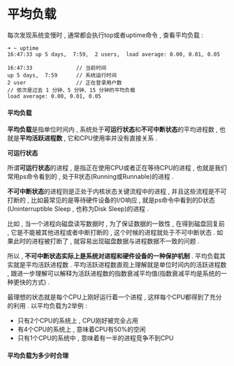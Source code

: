 # 平均负载

每次发现系统变慢时 , 通常都会执行top或者uptime命令 , 查看平均负载 :

```
➜ ~ uptime
16:47:33 up 5 days,  7:59,  2 users,  load average: 0.00, 0.01, 0.05
```

```
16:47:33              // 当前时间
up 5 days,  7:59      // 系统运行时间
2 user                // 正在登录用户数
// 依次是过去 1 分钟、5 分钟、15 分钟的平均负载
load average: 0.00, 0.01, 0.05
```

#### 平均负载

**平均负载**是指单位时间内 , 系统处于**可运行状态**和**不可中断状态**的平均进程数 , 也就是**平均活跃进程数** , 它和CPU使用率并没有直接关系 .

**可运行状态**

所谓**可运行状态**的进程 , 是指正在使用CPU或者正在等待CPU的进程 , 也就是我们常用ps命令看到的 , 处于R状态\(Running或Runnable\)的进程 .

**不可中断状态**的进程则是正处于内核状态关键流程中的进程 , 并且这些流程是不可打断的 , 比如最常见的是等待硬件设备的I/O响应 , 就是ps命令中看到的D状态\(Uninterruptible Sleep , 也称为Disk Sleep\)的进程 .

比如 , 当一个进程向磁盘读写数据时 , 为了保证数据的一致性 , 在得到磁盘回复前 , 它是不能被其他进程或者中断打断的 , 这个时候的进程就处于不可中断状态 . 如果此时的进程被打断了 , 就容易出现磁盘数据与进程数据不一致的问题 .

所以 , **不可中断状态实际上是系统对进程和硬件设备的一种保护机制** . 平均负载其实就是平均活跃进程数 . 平均活跃进程数直观上理解就是单位时间内的活跃进程数 , 跟进一步理解可以解释为活跃进程数的指数衰减平均值\(指数衰减平均是系统的一种更快的方式\) .

最理想的状态就是每个CPU上刚好运行着一个进程 , 这样每个CPU都得到了充分的利用 . 以平均负载为2举例 : 

* 只有2个CPU的系统上 , CPU刚好被完全占用
* 有4个CPU的系统上 , 意味着CPU有50%的空闲
* 只有1个CPU的系统中 , 意味着有一半的进程竞争不到CPU

#### 平均负载为多少时合理



